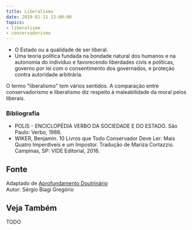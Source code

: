 ```yaml
---
title: Liberalismo
date: 2019-01-11 13:00:00
topics: 
- liberalismo
- conservadorismo
---
```


* O Estado ou a qualidade de ser liberal.
* Uma teoria política fundada na bondade natural dos humanos e na autonomia
  do indivíduo e favorecendo liberdades civis e políticas, governo por
  lei com o consentimento dos governados, e proteção contra autoridade arbitrária.

O termo "liberalismo" tem vários sentidos. A comparação entre
conservadorismo e liberalismo diz respeito à maleabilidade da moral
pelos liberais.


### Bibliografia
* POLIS - ENCICLOPÉDIA VERBO DA SOCIEDADE E DO ESTADO. São Paulo: Verbo, 1986.
* WIKER, Benjamin. 10 Livros que Todo Conservador Deve Ler: Mais Quatro
Imperdíveis e um Impostor. Tradução de Mariza Cortazzio. Campinas, SP:
VIDE Editorial, 2016.

## Fonte
Adaptado de [Aprofundamento Doutrinário](https://sites.google.com/view/aprofundamentodoutrinario/conservadorismo-e-liberalismo)  
Autor: Sérgio Biagi Gregório

## Veja Também
TODO

